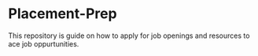 # Placement-Prep
This repository is guide on how to apply for job openings and resources to ace job oppurtunities.
